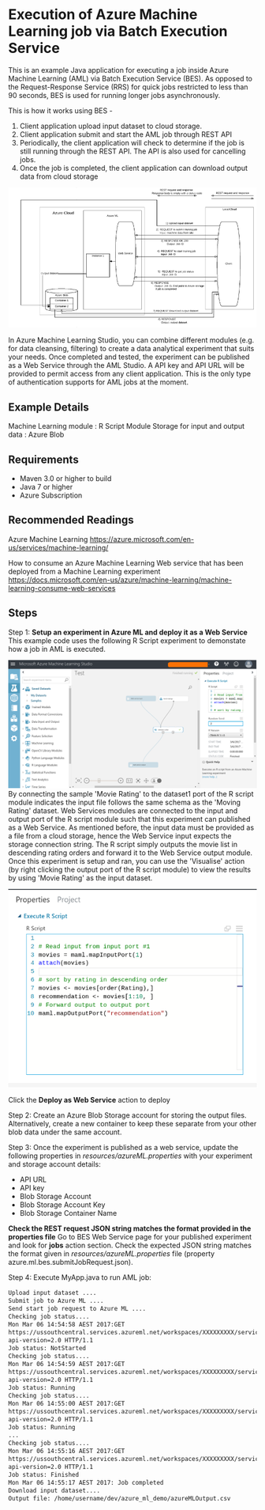 Execution of Azure Machine Learning job via Batch Execution Service
====================================================
This is an example Java application for executing a job inside Azure Machine Learning (AML) via Batch Execution Service (BES).  As opposed to the Request-Response Service (RRS) for quick jobs restricted to less than 90 seconds, BES is used for running longer jobs asynchronously.  

This is how it works using BES - 
1) Client application upload input dataset to cloud storage.
2) Client application submit and start the AML job through REST API 
3) Periodically, the client application will check to determine if the job is still running through the REST API.  The API is also used for cancelling jobs.
3)  Once the job is completed, the client application can download output data from cloud storage

![AML BES ](assets/AzureMLBES.png?raw=true)

In Azure Machine Learning Studio, you can combine different modules (e.g. for data cleansing, filtering) to create a data analytical experiment that suits your needs.  Once completed and tested, the experiment can be published as a Web Service through the AML Studio.  A API key and API URL will be provided to permit access from any client application.  This is the only type of authentication supports for AML jobs at the moment.

Example Details
---------------
Machine Learning module : R Script Module
Storage for input and output data : Azure Blob

Requirements
------------------
- Maven 3.0 or higher to build
- Java 7 or higher
- Azure Subscription

Recommended Readings
-----------------
Azure Machine Learning
https://azure.microsoft.com/en-us/services/machine-learning/

How to consume an Azure Machine Learning Web service that has been deployed from a Machine Learning experiment
https://docs.microsoft.com/en-us/azure/machine-learning/machine-learning-consume-web-services


Steps
--------
Step 1:  **Setup an experiment in Azure ML and deploy it as a Web Service**
This example code uses the following R Script experiment to demonstate how a job in AML is executed.

![R Script experiment](assets/Azure_ML_Experiment.png?raw=true)
By connecting the sample 'Movie Rating' to the dataset1 port of the R script module indicates the input file follows the same schema as the 'Moving Rating' dataset.  Web Services modules are connected to the input and output port of the R script module such that this experiment can published as a Web Service.  As mentioned before, the input data must be provided as a file from a cloud storage, hence the Web Service input expects the storage connection string.  The R script simply outputs the movie list in descending rating orders and forward it to the Web Service output module.  Once this experiment is setup and ran, you can use the 'Visualise' action (by right clicking the output port of the R script module) to view the results by using 'Movie Rating' as the input dataset.

![R Script ](assets/R_Script.png?raw=true)

Click the **Deploy as Web Service** action to deploy

Step 2: Create an Azure Blob Storage account for storing the output files.  Alternatively, create a new container to keep these separate from your other blob data under the same account.

Step 3: Once the experiment is published as a web service, update the following properties in *resources/azureML.properties* with your experiment and storage account details:
 - API URL
 - API key
 - Blob Storage Account
 - Blob Storage Account Key
 - Blob Storage Container Name

**Check the REST request JSON string matches the format provided in the properties file**
Go to BES Web Service page for your published experiment and look for **jobs** action section.  Check the expected JSON string matches the format given in *resources/azureML.properties* file (property azure.ml.bes.submitJobRequest.json).

Step 4:  Execute MyApp.java to run AML job:
```
Upload input dataset ....
Submit job to Azure ML ....
Send start job request to Azure ML ....
Checking job status....
Mon Mar 06 14:54:58 AEST 2017:GET https://ussouthcentral.services.azureml.net/workspaces/XXXXXXXXX/services/XXXXXXX/jobs/XXXXXXX?api-version=2.0 HTTP/1.1
Job status: NotStarted
Checking job status....
Mon Mar 06 14:54:59 AEST 2017:GET https://ussouthcentral.services.azureml.net/workspaces/XXXXXXXXX/services/XXXXXXX/jobs/XXXXXXX?api-version=2.0 HTTP/1.1
Job status: Running
Checking job status....
Mon Mar 06 14:55:00 AEST 2017:GET https://ussouthcentral.services.azureml.net/workspaces/XXXXXXXXX/services/XXXXXXX/jobs/XXXXXXX?api-version=2.0 HTTP/1.1
Job status: Running
...
Checking job status....
Mon Mar 06 14:55:16 AEST 2017:GET https://ussouthcentral.services.azureml.net/workspaces/XXXXXXXXX/services/XXXXXXX/jobs/XXXXXXX?api-version=2.0 HTTP/1.1
Job status: Finished
Mon Mar 06 14:55:17 AEST 2017: Job completed
Download input dataset....
Output file: /home/username/dev/azure_ml_demo/azureMLOutput.csv
```
